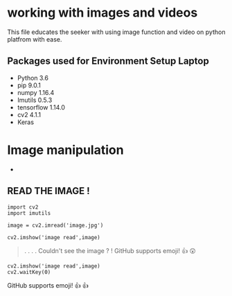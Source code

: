 # working with images and videos
This file educates the seeker with using image function and video on python platfrom with ease.
 



Packages used for Environment Setup  **Laptop**
- 
* Python 3.6 
* pip 9.0.1
* numpy 1.16.4
* Imutils 0.5.3
* tensorflow 1.14.0
* cv2 4.1.1
* Keras

# Image manipulation 
- 

## READ THE IMAGE !
```
import cv2
import imutils 

image = cv2.imread('image.jpg')

cv2.imshow('image read',image)

```
> .
> . 
> .
> . Couldn't see the image ? !  GitHub supports emoji! :+1: :astonished:
```
cv2.imshow('image read',image)
cv2.waitKey(0)

```
GitHub supports emoji! :+1: :thumbsup:


